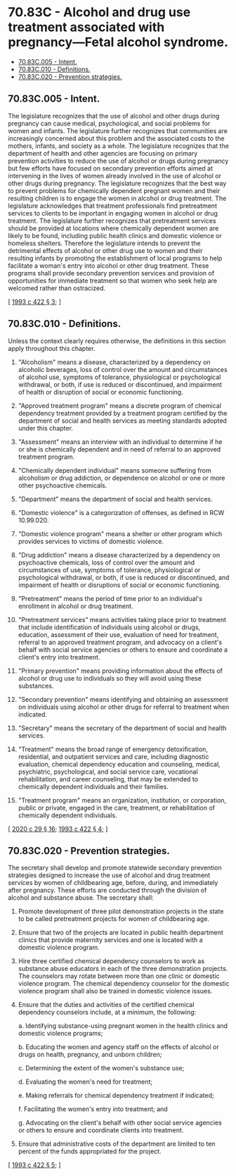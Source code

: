 # 70.83C - Alcohol and drug use treatment associated with pregnancy—Fetal alcohol syndrome.
* [70.83C.005 - Intent.](#7083c005---intent)
* [70.83C.010 - Definitions.](#7083c010---definitions)
* [70.83C.020 - Prevention strategies.](#7083c020---prevention-strategies)
## 70.83C.005 - Intent.
The legislature recognizes that the use of alcohol and other drugs during pregnancy can cause medical, psychological, and social problems for women and infants. The legislature further recognizes that communities are increasingly concerned about this problem and the associated costs to the mothers, infants, and society as a whole. The legislature recognizes that the department of health and other agencies are focusing on primary prevention activities to reduce the use of alcohol or drugs during pregnancy but few efforts have focused on secondary prevention efforts aimed at intervening in the lives of women already involved in the use of alcohol or other drugs during pregnancy. The legislature recognizes that the best way to prevent problems for chemically dependent pregnant women and their resulting children is to engage the women in alcohol or drug treatment. The legislature acknowledges that treatment professionals find pretreatment services to clients to be important in engaging women in alcohol or drug treatment. The legislature further recognizes that pretreatment services should be provided at locations where chemically dependent women are likely to be found, including public health clinics and domestic violence or homeless shelters. Therefore the legislature intends to prevent the detrimental effects of alcohol or other drug use to women and their resulting infants by promoting the establishment of local programs to help facilitate a woman's entry into alcohol or other drug treatment. These programs shall provide secondary prevention services and provision of opportunities for immediate treatment so that women who seek help are welcomed rather than ostracized.

\[ [1993 c 422 § 3](https://lawfilesext.leg.wa.gov/biennium/1993-94/Pdf/Bills/Session%20Laws/House/2026-S.SL.pdf?cite=1993%20c%20422%20§%203); \]

## 70.83C.010 - Definitions.
Unless the context clearly requires otherwise, the definitions in this section apply throughout this chapter.

1. "Alcoholism" means a disease, characterized by a dependency on alcoholic beverages, loss of control over the amount and circumstances of alcohol use, symptoms of tolerance, physiological or psychological withdrawal, or both, if use is reduced or discontinued, and impairment of health or disruption of social or economic functioning.

2. "Approved treatment program" means a discrete program of chemical dependency treatment provided by a treatment program certified by the department of social and health services as meeting standards adopted under this chapter.

3. "Assessment" means an interview with an individual to determine if he or she is chemically dependent and in need of referral to an approved treatment program.

4. "Chemically dependent individual" means someone suffering from alcoholism or drug addiction, or dependence on alcohol or one or more other psychoactive chemicals.

5. "Department" means the department of social and health services.

6. "Domestic violence" is a categorization of offenses, as defined in RCW 10.99.020.

7. "Domestic violence program" means a shelter or other program which provides services to victims of domestic violence.

8. "Drug addiction" means a disease characterized by a dependency on psychoactive chemicals, loss of control over the amount and circumstances of use, symptoms of tolerance, physiological or psychological withdrawal, or both, if use is reduced or discontinued, and impairment of health or disruptions of social or economic functioning.

9. "Pretreatment" means the period of time prior to an individual's enrollment in alcohol or drug treatment.

10. "Pretreatment services" means activities taking place prior to treatment that include identification of individuals using alcohol or drugs, education, assessment of their use, evaluation of need for treatment, referral to an approved treatment program, and advocacy on a client's behalf with social service agencies or others to ensure and coordinate a client's entry into treatment.

11. "Primary prevention" means providing information about the effects of alcohol or drug use to individuals so they will avoid using these substances.

12. "Secondary prevention" means identifying and obtaining an assessment on individuals using alcohol or other drugs for referral to treatment when indicated.

13. "Secretary" means the secretary of the department of social and health services.

14. "Treatment" means the broad range of emergency detoxification, residential, and outpatient services and care, including diagnostic evaluation, chemical dependency education and counseling, medical, psychiatric, psychological, and social service care, vocational rehabilitation, and career counseling, that may be extended to chemically dependent individuals and their families.

15. "Treatment program" means an organization, institution, or corporation, public or private, engaged in the care, treatment, or rehabilitation of chemically dependent individuals.

\[ [2020 c 29 § 16](https://lawfilesext.leg.wa.gov/biennium/2019-20/Pdf/Bills/Session%20Laws/House/2473-S.SL.pdf?cite=2020%20c%2029%20§%2016); [1993 c 422 § 4](https://lawfilesext.leg.wa.gov/biennium/1993-94/Pdf/Bills/Session%20Laws/House/2026-S.SL.pdf?cite=1993%20c%20422%20§%204); \]

## 70.83C.020 - Prevention strategies.
The secretary shall develop and promote statewide secondary prevention strategies designed to increase the use of alcohol and drug treatment services by women of childbearing age, before, during, and immediately after pregnancy. These efforts are conducted through the division of alcohol and substance abuse. The secretary shall:

1. Promote development of three pilot demonstration projects in the state to be called pretreatment projects for women of childbearing age.

2. Ensure that two of the projects are located in public health department clinics that provide maternity services and one is located with a domestic violence program.

3. Hire three certified chemical dependency counselors to work as substance abuse educators in each of the three demonstration projects. The counselors may rotate between more than one clinic or domestic violence program. The chemical dependency counselor for the domestic violence program shall also be trained in domestic violence issues.

4. Ensure that the duties and activities of the certified chemical dependency counselors include, at a minimum, the following:

   a. Identifying substance-using pregnant women in the health clinics and domestic violence programs;

   b. Educating the women and agency staff on the effects of alcohol or drugs on health, pregnancy, and unborn children;

   c. Determining the extent of the women's substance use;

   d. Evaluating the women's need for treatment;

   e. Making referrals for chemical dependency treatment if indicated;

   f. Facilitating the women's entry into treatment; and

   g. Advocating on the client's behalf with other social service agencies or others to ensure and coordinate clients into treatment.

5. Ensure that administrative costs of the department are limited to ten percent of the funds appropriated for the project.

\[ [1993 c 422 § 5](https://lawfilesext.leg.wa.gov/biennium/1993-94/Pdf/Bills/Session%20Laws/House/2026-S.SL.pdf?cite=1993%20c%20422%20§%205); \]

